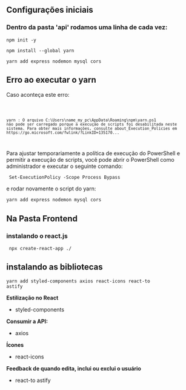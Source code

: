 ## Configurações iniciais
### Dentro da pasta 'api' rodamos uma linha de cada vez:
<code>npm init -y</code>

<code>npm install --global yarn</code>

<code>yarn add express nodemon mysql cors</code>

## Erro ao executar o yarn
Caso aconteça este erro:

<code>

    yarn : O arquivo C:\Users\name_my_pc\AppData\Roaming\npm\yarn.ps1 
    não pode ser carregado porque a execução de scripts foi desabilitada neste sistema. Para obter mais informações, consulte about_Execution_Policies em https://go.microsoft.com/fwlink/?LinkID=135170...
</code>

Para ajustar temporariamente a política de execução do PowerShell e permitir a execução de scripts, você pode abrir o PowerShell como administrador e executar o seguinte comando:

<code> Set-ExecutionPolicy -Scope Process Bypass</code>

e rodar novamente o script do yarn:

<code>yarn add express nodemon mysql cors</code>

## Na Pasta Frontend
### instalando o react.js
<code> npx create-react-app ./</code>

## instalando as bibliotecas
<code>yarn add styled-components axios react-icons react-to astify</code>

**Estilização no React**
-  styled-components 

**Consumir a API:**
- axios 

**Ícones**
- react-icons 

**Feedback de quando edita, inclui ou exclui o usuário**
- react-to astify

